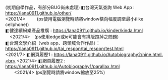 
(初期自學作品，有部分BUG尚未處理)
◧台灣天氣查詢 Web App : https://lana0911.github.io/other/<br>  <2021/4>    (ps使用電腦瀏覽時請將window橫向幅度調至最小(like cellphone))<br>
◧健達繽紛樂產品推廣 : https://lana0911.github.io/kinder/kinda.html<br> <2021/4> (ps使用edge或ie可能會有排版跑掉之問題)<br>
◧台灣文學介紹（web app、跨領域合作作品）：https://lana0911.github.io/tai_respon/tai_respon/test.html <br>  <2021/7>
◧網頁履歷1 : https://lana0911.github.io/Autobiography2/nine.html.<br> <2021/4>
◧網頁履歷2 : https://lana0911.github.io/Autobiography1/parallax.html<br>  <2021/4> (ps瀏覽時請將window縮放至25%)

